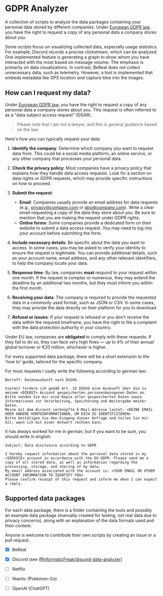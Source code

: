 
# GDPR Analyzer

A collection of scripts to analyze the data packages containing your personal data stored by different companies. Under [European GDPR law](https://commission.europa.eu/law/law-topic/data-protection/information-individuals_en), you have the right to request a copy of any personal data a company stores about you.

Some scripts focus on visualizing collected data, especially usage statistics. For example, Discord records a precise clickstream, which can be analyzed. One implemented feature is generating a graph to show whom you have interacted with the most based on message volume. The emphasis is primarily on data visualizations.
In contrast, BeReal does not collect unnecessary data, such as telemetry. However, a tool is implemented that embeds metadata like GPS location and capture time into the images.


## How can I request my data?

Under [European GDPR law](https://commission.europa.eu/law/law-topic/data-protection/information-individuals_en), you have the right to request a copy of any personal data a company stores about you. This request is often referred to as a "data subject access request" (DSAR).

>Please note that I am not a lawyer, and this is general guidance based on the law.

Here's how you can typically request your data:

1. **Identify the company**: Determine which company you want to request data from. This could be a social media platform, an online service, or any other company that processes your personal data.

2. **Check the privacy policy**: Most companies have a privacy policy that explains how they handle data access requests. Look for a section on data rights or GDPR requests, which may provide specific instructions on how to proceed.

3. **Submit the request**: 
   - **Email**: Companies usually provide an email address for data requests (e.g., privacy@company.com or dpo@company.com). Write a clear email requesting a copy of the data they store about you. Be sure to mention that you are making the request under GDPR rights.
   - **Online forms**: Some companies provide a dedicated form on their website to submit a data access request. You may need to log into your account before submitting the form.

4. **Include necessary details**: Be specific about the data you want to access. In some cases, you may be asked to verify your identity to ensure the request is legitimate. You can provide additional details, such as your account name, email address, and any other relevant identifiers, to help the company locate your data.

5. **Response time**: By law, companies **must** respond to your request within one month. If the request is complex or numerous, they may extend the deadline by an additional two months, but they must inform you within the first month.

6. **Receiving your data**: The company is required to provide the requested data in a commonly used format, such as JSON or CSV. In some cases, they may provide the data directly on their platform for you to download.

7. **Refusal or issues**: If your request is refused or you don’t receive the data within the required timeframe, you have the right to file a complaint with the data protection authority in your country.

Under EU law, companies are **obligated** to comply with these requests. If they fail to do so, they can face very high fines — up to 4% of their annual global turnover or €20 million, whichever is higher.


For every supported data package, there will be a short extension to the 'how to' guide, tailored for the specific company.


For most requests I usally write the following according to german law:
```
Betreff: Datenauskunft nach DSGVO

hiermit fordere ich gemäß Art. 15 DSGVO eine Auskunft über die zu meinem <DIENST> Account gespeicherten personenbezogenen Daten an. Bitte senden Sie mir eine Kopie aller gespeicherten Daten sowie Informationen zur Verarbeitung, Speicherung und Weitergabe meiner Daten.
Meine mit dem Account verknüpfte E-Mail-Adresse lautet: <DEINE EMAIL ODER ANDERE KONTOINFORMATIONEN, UM DICH ZU IDENTIFIZIEREN>
Bitte bestätigen Sie den Eingang dieser Anfrage und teilen Sie mir mit, wann ich mit einer Antwort rechnen kann.
```

It has always worked for me in german, but if you want to be sure, you should write in english:
```
Subject: Data disclosure according to GDPR

I hereby request information about the personal data stored in my <SERVICE> account in accordance with the EU GDPR. Please send me a copy of all stored data, as well as information regarding the processing, storage, and sharing of my data.
My email address associated with the account is: <YOUR EMAIL OR OTHER ACCOUNT INFORMATION TO IDENTIFY YOU>
Please confirm receipt of this request and inform me when I can expect a reply.
```


## Supported data packages

For each data package, there is a folder containing the tools and possibly an example data package (manually created for testing, not real data due to privacy concerns), along with an explanation of the data formats used and their content.

Anyone is welcome to contribute their own scripts by creating an issue or a pull request.

- [x] BeReal
- [x] Discord (see [@InformaticFreak/discord-data-analyzer](https://github.com/InformaticFreak/discord-data-analyzer))
- [ ] Netflix
- [ ] Niantic (Pokémon-Go)
- [ ] OpenAI (ChatGPT)


